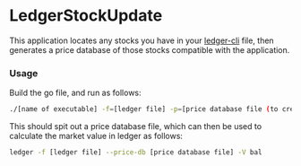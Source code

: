 # LedgerStockUpdate

This application locates any stocks you have in your [ledger-cli](https://ledger-cli.org) file, then generates a price database of those stocks compatible with the application.

### Usage

Build the go file, and run as follows:

```bash
./[name of executable] -f=[ledger file] -p=[price database file (to create or update)] -a=[Alpha Vantage API token] -b=[Name of ledger binary]
```

This should spit out a price database file, which can then be used to calculate the market value in ledger as follows:

```bash
ledger -f [ledger file] --price-db [price database file] -V bal
```
